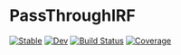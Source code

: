 # PassThroughIRF

[![Stable](https://img.shields.io/badge/docs-stable-blue.svg)](https://my-username.github.io/PassThroughIRF.jl/stable/)
[![Dev](https://img.shields.io/badge/docs-dev-blue.svg)](https://my-username.github.io/PassThroughIRF.jl/dev/)
[![Build Status](https://github.com/my-username/PassThroughIRF.jl/actions/workflows/CI.yml/badge.svg?branch=master)](https://github.com/my-username/PassThroughIRF.jl/actions/workflows/CI.yml?query=branch%3Amaster)
[![Coverage](https://codecov.io/gh/my-username/PassThroughIRF.jl/branch/master/graph/badge.svg)](https://codecov.io/gh/my-username/PassThroughIRF.jl)
